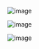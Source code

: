 ![image](https://github.com/user-attachments/assets/2051933e-11a9-4586-be0d-7b4433e7aa68)

![image](https://github.com/user-attachments/assets/fcc6978b-00f2-440f-bb48-2a595f809934)

![image](https://github.com/user-attachments/assets/6e47545b-ec00-4df2-90fc-860e4c921fd9)



